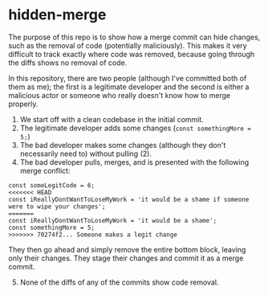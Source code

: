 # hidden-merge
The purpose of this repo is to show how a merge commit can hide changes, such as the removal of code (potentially maliciously). This makes it very difficult to track exactly where code was removed, because going through the diffs shows no removal of code.

In this repository, there are two people (although I've committed both of them as me); the first is a legitimate developer and the second is either a malicious actor or someone who really doesn't know how to merge properly. 

1. We start off with a clean codebase in the initial commit.
2. The legitimate developer adds some changes (`const somethingMore = 5;`)
3. The bad developer makes some changes (although they don't necessarily need to) without pulling (2).
4. The bad developer pulls, merges, and is presented with the following merge conflict:

```
const someLegitCode = 6;
<<<<<<< HEAD
const iReallyDontWantToLoseMyWork = 'it would be a shame if someone were to wipe your changes';
=======
const iReallyDontWantToLoseMyWork = 'it would be a shame';
const somethingMore = 5;
>>>>>>> 70274f2... Someone makes a legit change
```

They then go ahead and simply remove the entire bottom block, leaving only their changes. They stage their changes and commit it as a merge commit.

5. None of the diffs of any of the commits show code removal.
